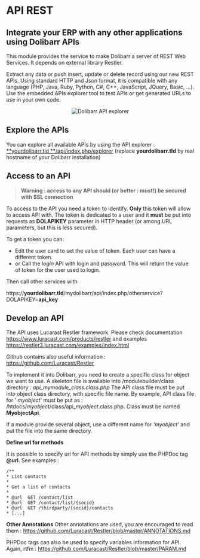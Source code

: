 API REST
========

## Integrate your ERP with any other applications using Dolibarr APIs

This module provides the service to make Dolibarr a server of REST Web Services. It depends on external library Restler.

Extract any data or push insert, update or delete record using our new REST APIs. Using standard HTTP and Json format,
it is compatible with any language (PHP, Java, Ruby, Python, C#, C++, JavaScript, JQuery, Basic, ...). Use the embedded
APIs explorer tool to test APIs or get generated URLs to use in your own code.


<div align="center">
  <img class="imgdoc" src="https://www.dolibarr.org//images/doc_apirest.png" alt="Dolibarr API explorer"/>
</div>



Explore the APIs
----------------

You can explore all available APIs by using the API explorer : [**yourdolibarr.tld
**/api/index.php/explorer](../api/index.php/explorer) (replace **yourdolibarr.tld** by real hostname of your Dolibarr
installation)


Access to an API
-----------------

> **Warning : access to any API should (or better : must!) be secured with SSL connection**

To access to the API you need a token to identify. **Only**  this token will allow to access API with.
The token is dedicated to a user and it **must** be put into requests as **DOLAPIKEY** parameter in HTTP header (or
among URL parameters, but this is less secured).

To get a token you can:

* Edit the user card to set the value of token. Each user can have a different token.
* or Call the *login* API with login and password. This will return the value of token for the user used to login.

Then call other services with

https://**yourdolibarr.tld**/mydolibarr/api/index.php/otherservice?DOLAPIKEY=**api_key**


Develop an API
--------------

The API uses Lucarast Restler framework. Please check documentation https://www.luracast.com/products/restler and
examples https://restler3.luracast.com/examples/index.html

Github contains also useful information : https://github.com/Luracast/Restler

To implement it into Dolibarr, you need to create a specific class for object we want to use. A skeleton file is
available into /modulebuilder/class directory : *api_mymodule_class.class.php*
The API class file must be put into object class directory, with specific file name. By example, API class file for '
*myobject*' must be put as : /htdocs/*myobject*/class/api_*myobject*.class.php. Class must be named  **MyobjectApi**.

If a module provide several object, use a different name for *'myobject'* and put the file into the same directory.

**Define url for methods**

It is possible to specify url for API methods by simply use the PHPDoc tag **@url**. See examples :

    /**
    * List contacts
    * 
    * Get a list of contacts
    *
    * @url	GET /contact/list
    * @url	GET /contact/list/{socid}
    * @url	GET	/thirdparty/{socid}/contacts
    * [...]

**Other Annotations**
Other annotations are used, you are encouraged to read
them : https://github.com/Luracast/Restler/blob/master/ANNOTATIONS.md

PHPDoc tags can also be used to specify variables information for API. Again,
rtfm : https://github.com/Luracast/Restler/blob/master/PARAM.md 


